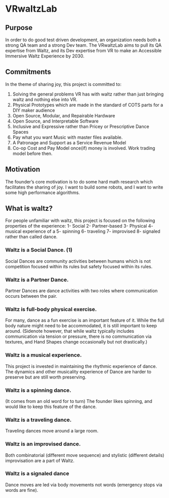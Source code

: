 # VRwaltzLab
## Purpose
In order to do good test driven development, an organization needs both a strong QA team and a strong Dev team. The VRwaltzLab aims to pull its QA expertise from Waltz, and its Dev expertise from VR to make an Accessible Immersive Waltz Experience by 2030.

## Commitments
In the theme of sharing joy, this project is committed to:
1. Solving the general problems VR has with waltz rather than just bringing waltz and nothing else into VR.
2. Physical Prototypes which are made in the standard of COTS parts for a DIY maker audience
3. Open Source, Modular, and Repairable Hardware
4. Open Source, and Interpretable Software
5. Inclusive and Expressive rather than Pricey or Prescriptive Dance Spaces
6. Pay what you want Music with master files available.
7. A Patronage and Support as a Service Revenue Model
8. Co-op Cost and Pay Model once(if) money is involved. Work trading model before then.

## Motivation
The founder’s core motivation is to do some hard math research which facilitates the sharing of joy. I want to build some robots, and I want to write some high performance algorithms.

## What is waltz?
For people unfamiliar with waltz, this project is focused on the following properties of the experience:
1- Social 2- Partner-based 3- Physical 4- musical experience of a 5- spinning 6- traveling
7- improvised 8- signaled rather than called dance.
### Waltz is a Social Dance. (1)
Social Dances are community activities between humans which is not competition focused within its rules but safety focused within its rules.
### Waltz is a Partner Dance.
Partner Dances are dance activities with two roles where communication occurs between the pair.
### Waltz is full-body physical exercise.
For many, dance as a fun exercise is an important feature of it. While the full body nature might need to be accommodated, it is still important to keep around. (Sidenote however, that while waltz typically includes communication via tension or pressure, there is no communication via textures, and Hand Shapes change occasionally but not drastically.)
### Waltz is a musical experience.
This project is invested in maintaining the rhythmic experience of dance. The dynamics and other musicality experience of Dance are harder to preserve but are still worth preserving.
### Waltz is a spinning dance.
(It comes from an old word for to turn) The founder likes spinning, and would like to keep this feature of the dance.
### Waltz is a traveling dance.
Traveling dances move around a large room.
### Waltz is an improvised dance.
Both combinatorial (different move sequence) and stylistic (different details) improvisation are a part of Waltz.
### Waltz is a signaled dance
Dance moves are led via body movements not words (emergency stops via words are fine).

